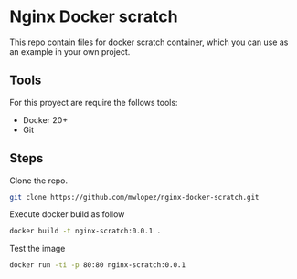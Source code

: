 # Nginx Docker scratch

This repo contain files for docker scratch container, which you can use as an example in your own project.


## Tools

For this proyect are require the follows tools:

- Docker 20+
- Git

## Steps

Clone the repo.
```bash
git clone https://github.com/mwlopez/nginx-docker-scratch.git
```

Execute docker build as follow

```bash
docker build -t nginx-scratch:0.0.1 .
```

Test the image
```bash
docker run -ti -p 80:80 nginx-scratch:0.0.1
```
